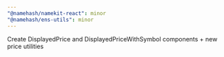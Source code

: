 ```yaml
---
"@namehash/namekit-react": minor
"@namehash/ens-utils": minor
---
```


Create DisplayedPrice and DisplayedPriceWithSymbol components + new price utilities
